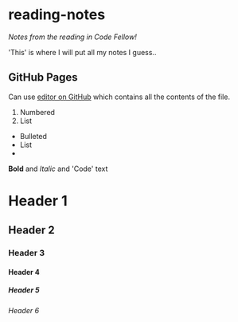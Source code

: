 # reading-notes
 
*Notes from the reading in Code Fellow!*

'This' is where I will put all my notes I guess..

## GitHub Pages
 Can use [editor on GitHub](https://github.com/ttray310/reading-notes/edit/main/README.md) which contains all the contents of the file.
 
1. Numbered
2. List
  
 - Bulleted
 - List
 - 
**Bold** and _Italic_ and 'Code' text

 # Header 1
 ## Header 2
 ### Header 3
 #### Header 4
 ##### Header 5
 ###### Header 6


